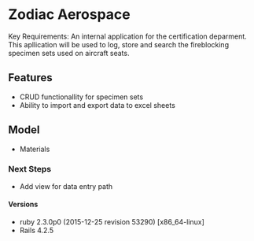# Zodiac Aerospace

Key Requirements: An internal application for the certification deparment. This apllication will be used to log, store and search the fireblocking specimen sets used on aircraft seats.

## Features
- CRUD functionallity for specimen sets
- Ability to import and export data to excel sheets

## Model
- Materials


### Next Steps
- Add view for data entry path

#### Versions
- ruby 2.3.0p0 (2015-12-25 revision 53290) [x86_64-linux]
- Rails 4.2.5
